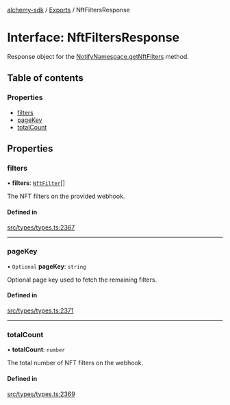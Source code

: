 [alchemy-sdk](../README.md) / [Exports](../modules.md) / NftFiltersResponse

# Interface: NftFiltersResponse

Response object for the [NotifyNamespace.getNftFilters](../classes/NotifyNamespace.md#getnftfilters) method.

## Table of contents

### Properties

- [filters](NftFiltersResponse.md#filters)
- [pageKey](NftFiltersResponse.md#pagekey)
- [totalCount](NftFiltersResponse.md#totalcount)

## Properties

### filters

• **filters**: [`NftFilter`](NftFilter.md)[]

The NFT filters on the provided webhook.

#### Defined in

[src/types/types.ts:2367](https://github.com/alchemyplatform/alchemy-sdk-js/blob/e05babb/src/types/types.ts#L2367)

___

### pageKey

• `Optional` **pageKey**: `string`

Optional page key used to fetch the remaining filters.

#### Defined in

[src/types/types.ts:2371](https://github.com/alchemyplatform/alchemy-sdk-js/blob/e05babb/src/types/types.ts#L2371)

___

### totalCount

• **totalCount**: `number`

The total number of NFT filters on the webhook.

#### Defined in

[src/types/types.ts:2369](https://github.com/alchemyplatform/alchemy-sdk-js/blob/e05babb/src/types/types.ts#L2369)
